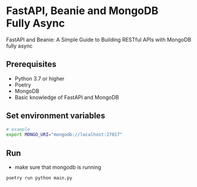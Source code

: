 # FastAPI, Beanie and MongoDB Fully Async

FastAPI and Beanie: A Simple Guide to Building RESTful APIs with MongoDB fully async

## Prerequisites

- Python 3.7 or higher
- Poetry
- MongoDB
- Basic knowledge of FastAPI and MongoDB

## Set environment variables

```bash
# example
export MONGO_URI="mongodb://localhost:27017"
```

## Run

- make sure that mongodb is running

```
poetry run python main.py
```
